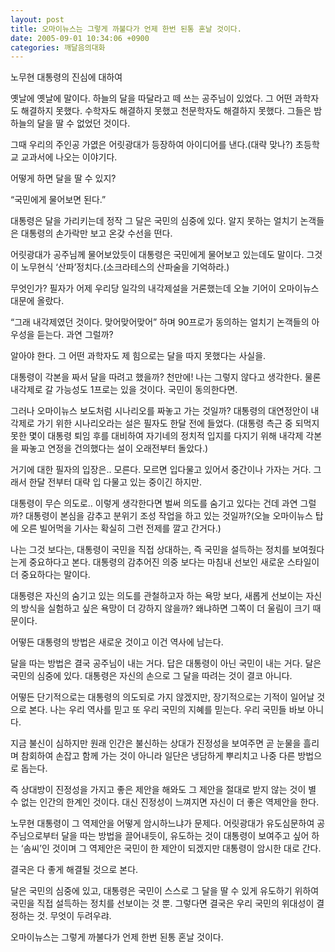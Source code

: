 ```yaml
---
layout: post
title: 오마이뉴스는 그렇게 까불다가 언제 한번 된통 혼날 것이다.
date: 2005-09-01 10:34:06 +0900
categories: 깨달음의대화
---
```

노무현 대통령의 진심에 대하여

옛날에 옛날에 말이다. 하늘의 달을 따달라고 떼 쓰는 공주님이 있었다. 그 어떤 과학자도 해결하지 못했다. 수학자도 해결하지 못했고 천문학자도 해결하지 못했다. 그들은 밤하늘의 달을 딸 수 없었던 것이다.   
  
그때 우리의 주인공 가엾은 어릿광대가 등장하여 아이디어를 낸다.(대략 맞나?) 초등학교 교과서에 나오는 이야기다.   
  
어떻게 하면 달을 딸 수 있지?   
  
“국민에게 물어보면 된다.”   
  
대통령은 달을 가리키는데 정작 그 달은 국민의 심중에 있다. 알지 못하는 얼치기 논객들은 대통령의 손가락만 보고 온갖 수선을 떤다.   
  
어릿광대가 공주님께 물어보았듯이 대통령은 국민에게 물어보고 있는데도 말이다. 그것이 노무현식 ‘산파’정치다.(소크라테스의 산파술을 기억하라.)   
  
무엇인가? 필자가 어제 우리당 일각의 내각제설을 거론했는데 오늘 기어이 오마이뉴스 대문에 올랐다.   
  
“그래 내각제였던 것이다. 맞어맞어맞어” 하며 90프로가 동의하는 얼치기 논객들의 아우성을 듣는다. 과연 그럴까?   
  
알아야 한다. 그 어떤 과학자도 제 힘으로는 달을 따지 못했다는 사실을.   
  
대통령이 각본을 짜서 달을 따려고 했을까? 천만에! 나는 그렇지 않다고 생각한다. 물론 내각제로 갈 가능성도 1프로는 있을 것이다. 국민이 동의한다면.   
  
그러나 오마이뉴스 보도처럼 시나리오를 짜놓고 가는 것일까? 대통령의 대연정안이 내각제로 가기 위한 시나리오라는 설은 필자도 한달 전에 들었다. (대통령 측근 중 되먹지 못한 몇이 대통령 퇴임 후를 대비하여 자기네의 정치적 입지를 다지기 위해 내각제 각본을 짜놓고 연정을 건의했다는 설이 오래전부터 돌았다.)   
  
거기에 대한 필자의 입장은.. 모른다. 모르면 입다물고 있어서 중간이나 가자는 거다. 그래서 한달 전부터 대략 입 다물고 있는 중이긴 하지만.   
  
대통령이 무슨 의도로.. 이렇게 생각한다면 벌써 의도를 숨기고 있다는 건데 과연 그럴까? 대통령이 본심을 감추고 분위기 조성 작업을 하고 있는 것일까?(오늘 오마이뉴스 탑에 오른 빌어먹을 기사는 확실히 그런 전제를 깔고 간거다.)   
  
나는 그것 보다는, 대통령이 국민을 직접 상대하는, 즉 국민을 설득하는 정치를 보여줬다는게 중요하다고 본다. 대통령의 감추어진 의중 보다는 마침내 선보인 새로운 스타일이 더 중요하다는 말이다.   
  
대통령은 자신의 숨기고 있는 의도를 관철하고자 하는 욕망 보다, 새롭게 선보이는 자신의 방식을 실험하고 싶은 욕망이 더 강하지 않을까? 왜냐하면 그쪽이 더 울림이 크기 때문이다.   
  
어떻든 대통령의 방법은 새로운 것이고 이건 역사에 남는다.   
  
달을 따는 방법은 결국 공주님이 내는 거다. 답은 대통령이 아닌 국민이 내는 거다. 달은 국민의 심중에 있다. 대통령은 자신의 손으로 그 달을 따려는 것이 결코 아니다.   
  
어떻든 단기적으로는 대통령의 의도되로 가지 않겠지만, 장기적으로는 기적이 일어날 것으로 본다. 나는 우리 역사를 믿고 또 우리 국민의 지혜를 믿는다. 우리 국민들 바보 아니다.   
  
지금 불신이 심하지만 원래 인간은 불신하는 상대가 진정성을 보여주면 곧 눈물을 흘리며 참회하여 손잡고 함께 가는 것이 아니라 일단은 냉담하게 뿌리치고 나중 다른 방법으로 돕는다.   
  
즉 상대방이 진정성을 가지고 좋은 제안을 해와도 그 제안을 절대로 받지 않는 것이 별 수 없는 인간의 한계인 것이다. 대신 진정성이 느껴지면 자신이 더 좋은 역제안을 한다.   
  
노무현 대통령이 그 역제안을 어떻게 암시하느냐가 문제다. 어릿광대가 유도심문하여 공주님으로부터 달을 따는 방법을 끌어내듯이, 유도하는 것이 대통령이 보여주고 싶어 하는 ‘솜씨’인 것이며 그 역제안은 국민이 한 제안이 되겠지만 대통령이 암시한 대로 간다.   
  
결국은 다 좋게 해결될 것으로 본다.   
  
달은 국민의 심중에 있고, 대통령은 국민이 스스로 그 달을 딸 수 있게 유도하기 위하여 국민을 직접 설득하는 정치를 선보이는 것 뿐. 그렇다면 결국은 우리 국민의 위대성이 결정하는 것. 무엇이 두려우랴.   
  
오마이뉴스는 그렇게 까불다가 언제 한번 된통 혼날 것이다.